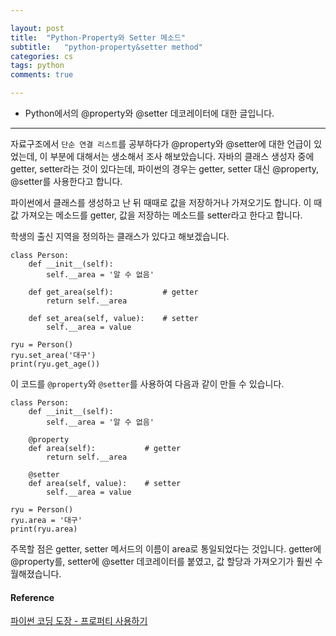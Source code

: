 ```yaml
---  

layout: post
title:  "Python-Property와 Setter 메소드"
subtitle:   "python-property&setter method"
categories: cs
tags: python
comments: true

---
```


- Python에서의 @property와 @setter 데코레이터에 대한 글입니다.   

---  

자료구조에서 `단순 연결 리스트`를 공부하다가 @property와 @setter에 대한 언급이 있었는데, 이 부분에 대해서는 생소해서 조사 해보았습니다. 
자바의 클래스 생성자 중에 getter, setter라는 것이 있다는데, 파이썬의 경우는 getter, setter 대신 @property, @setter를 사용한다고 합니다.  

파이썬에서 클래스를 생성하고 난 뒤 때때로 값을 저장하거나 가져오기도 합니다. 이 때 값 가져오는 메소드를 getter, 값을 저장하는 메소드를 
setter라고 한다고 합니다. 

학생의 출신 지역을 정의하는 클래스가 있다고 해보겠습니다.  
```
class Person:  
    def __init__(self):  
        self.__area = '알 수 없음'  
 
    def get_area(self):           # getter  
        return self.__area  
    
    def set_area(self, value):    # setter  
        self.__area = value  
 
ryu = Person()  
ryu.set_area('대구')  
print(ryu.get_age())  

```  

이 코드를 `@property`와 `@setter`를 사용하여 다음과 같이 만들 수 있습니다.  

```
class Person:  
    def __init__(self):  
        self.__area = '알 수 없음'  
 
    @property
    def area(self):           # getter  
        return self.__area  
        
    @setter
    def area(self, value):    # setter  
        self.__area = value  
 
ryu = Person()  
ryu.area = '대구'  
print(ryu.area)  

```  

주목할 점은 getter, setter 메서드의 이름이 area로 통일되었다는 것입니다. getter에 @property를, setter에 @setter 데코레이터를 붙였고, 
값 할당과 가져오기가 훨씬 수월해졌습니다.  

#### Reference  
[파이썬 코딩 도장 - 프로퍼티 사용하기](https://dojang.io/mod/page/view.php?id=2476)
